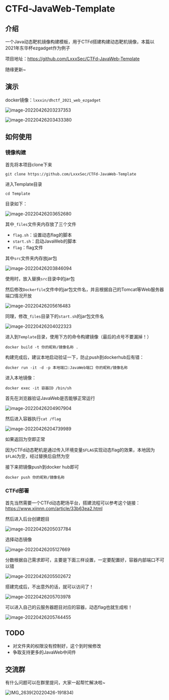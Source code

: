 # CTFd-JavaWeb-Template

## 介绍

一个Java动态靶机镜像构建模板，用于CTFd搭建构建动态靶机镜像，本篇以2021年东华杯ezgadget作为例子

项目地址：https://github.com/LxxxSec/CTFd-JavaWeb-Template

随缘更新~

## 演示

docker镜像：`lxxxin/dhctf_2021_web_ezgadget`

![image-20220426203237353](https://lxxx-markdown.oss-cn-beijing.aliyuncs.com/pictures/202204262032425.png)

![image-20220426203433380](https://lxxx-markdown.oss-cn-beijing.aliyuncs.com/pictures/202204262034431.png)

## 如何使用

### 镜像构建

首先将本项目clone下来

```
git clone https://github.com/LxxxSec/CTFd-JavaWeb-Template
```

进入Template目录

```
cd Template
```

目录如下：

![image-20220426203652680](https://lxxx-markdown.oss-cn-beijing.aliyuncs.com/pictures/202204262036718.png)



其中`_files`文件夹内存放了三个文件

- `flag.sh`：设置动态flag的脚本
- `start.sh`：启动JavaWeb的脚本
- `flag`：flag文件

其中`src`文件夹内存放jar包

![image-20220426203846094](https://lxxx-markdown.oss-cn-beijing.aliyuncs.com/pictures/202204262038139.png)

使用时，放入替换`src`目录中的jar包

然后修改`Dockerfile`文件中的jar包文件名，并且根据自己的Tomcat等Web服务器端口情况开放

![image-20220426205616483](https://lxxx-markdown.oss-cn-beijing.aliyuncs.com/pictures/202204262056518.png)

同理，修改`_files`目录下的`start.sh`的jar包文件名

![image-20220426204022323](https://lxxx-markdown.oss-cn-beijing.aliyuncs.com/pictures/202204262040360.png)

进入到`Template`目录，使用下方的命令构建镜像（最后的点号不要漏掉！）

```
docker build -t 你的昵称/镜像名称 .
```

构建完成后，建议本地启动验证一下，防止push到dockerhub后有错：

```
docker run -it -d -p 本地端口:JavaWeb端口 你的昵称/镜像名称
```

进入本地镜像：

```
docker exec -it 容器ID /bin/sh
```

首先在浏览器验证JavaWeb是否能够正常运行

![image-20220426204907904](https://lxxx-markdown.oss-cn-beijing.aliyuncs.com/pictures/202204262049943.png)

然后进入容器执行`cat /flag`

![image-20220426204739989](https://lxxx-markdown.oss-cn-beijing.aliyuncs.com/pictures/202204262047031.png)

如果返回为空即正常

因为CTFd动态靶机是通过传入环境变量`$FLAG`实现动态flag的效果，本地因为`$FLAG`为空，经过替换后自然为空

接下来把镜像push到docker hub即可

```
docker push 你的昵称/镜像名称
```

### CTFd部署

首先当然需要一个CTFd动态靶场平台，搭建流程可以参考这个链接：https://www.xiinnn.com/article/33b63ea2.html

然后进入后台创建题目

![image-20220426205037784](https://lxxx-markdown.oss-cn-beijing.aliyuncs.com/pictures/202204262050838.png)

选择动态镜像

![image-20220426205127669](https://lxxx-markdown.oss-cn-beijing.aliyuncs.com/pictures/202204262051703.png)

分数根据自己需求即可，主要是下面三样设置，一定要配置好，容器内部端口不可以错

![image-20220426205502672](https://lxxx-markdown.oss-cn-beijing.aliyuncs.com/pictures/202204262055715.png)

搭建完成后，不出意外的话，就可以访问了！

![image-20220426205703978](https://lxxx-markdown.oss-cn-beijing.aliyuncs.com/pictures/202204262057036.png)

可以进入自己的云服务器题目对应的容器，动态flag也就生成啦！

![image-20220426205744455](https://lxxx-markdown.oss-cn-beijing.aliyuncs.com/pictures/202204262057491.png)

## TODO

- 对文件夹的权限没有控制好，这个到时候修改
- 争取支持更多的JavaWeb中间件

## 交流群

有什么问题可以在群里提问，大家一起帮忙解决啦~

![IMG_2639(20220426-191834)](https://lxxx-markdown.oss-cn-beijing.aliyuncs.com/pictures/202204262100898.JPG)
